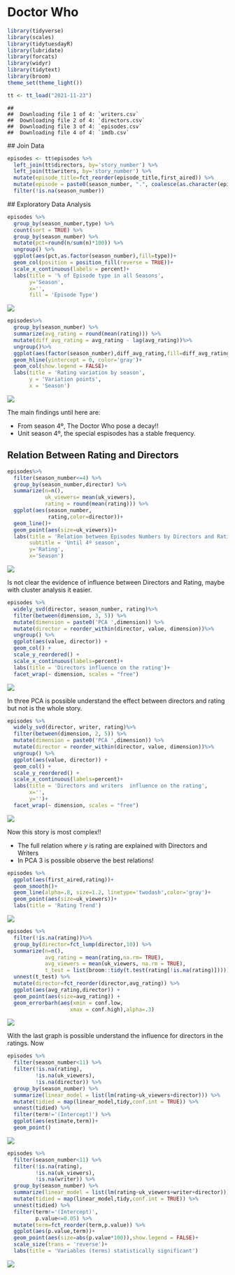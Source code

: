 Doctor Who
================

``` r
library(tidyverse)
library(scales)
library(tidytuesdayR)
library(lubridate)
library(forcats)
library(widyr)
library(tidytext)
library(broom)
theme_set(theme_light())
```

``` r
tt <- tt_load("2021-11-23")
```

    ## 
    ##  Downloading file 1 of 4: `writers.csv`
    ##  Downloading file 2 of 4: `directors.csv`
    ##  Downloading file 3 of 4: `episodes.csv`
    ##  Downloading file 4 of 4: `imdb.csv`

\#\# Join Data

``` r
episodes <- tt$episodes %>%
  left_join(tt$directors, by='story_number') %>%
  left_join(tt$writers, by='story_number') %>%
  mutate(episode_title=fct_reorder(episode_title,first_aired)) %>%
  mutate(episode = paste0(season_number, ".", coalesce(as.character(episode_number), "X"), " ", episode_title)) %>%
  filter(!is.na(season_number))
```

\#\# Exploratory Data Analysis

``` r
episodes %>%
  group_by(season_number,type) %>%
  count(sort = TRUE) %>%
  group_by(season_number) %>%
  mutate(pct=round(n/sum(n)*100)) %>%
  ungroup() %>%
  ggplot(aes(pct,as.factor(season_number),fill=type))+
  geom_col(position = position_fill(reverse = TRUE))+
  scale_x_continuous(labels = percent)+
  labs(title = '% of Episode type in all Seasons',
       y='Season',
       x='',
       fill = 'Episode Type')
```

![](Doctor_Who_files/figure-gfm/unnamed-chunk-3-1.png)<!-- -->

``` r
episodes%>%
  group_by(season_number) %>%
  summarize(avg_rating = round(mean(rating))) %>%
  mutate(diff_avg_rating = avg_rating - lag(avg_rating))%>%
  ungroup()%>%
  ggplot(aes(factor(season_number),diff_avg_rating,fill=diff_avg_rating>0))+
  geom_hline(yintercept = 0, color='gray')+
  geom_col(show.legend = FALSE)+
  labs(title = 'Rating variation by season',
       y = 'Variation points',
       x = 'Season')
```

![](Doctor_Who_files/figure-gfm/unnamed-chunk-4-1.png)<!-- -->

The main findings until here are:

-   From season 4º, The Doctor Who pose a decay!!
-   Unit season 4º, the special espisodes has a stable frequency.

## Relation Between Rating and Directors

``` r
episodes%>%
  filter(season_number<=4) %>%
  group_by(season_number,director) %>%
  summarize(n=n(),
            uk_viewers= mean(uk_viewers),
            rating = round(mean(rating))) %>%
  ggplot(aes(season_number,
             rating,color=director))+
  geom_line()+
  geom_point(aes(size=uk_viewers))+
  labs(title = 'Relation between Episodes Numbers by Directors and Rating',
       subtitle = 'Until 4º season',
       y='Rating',
       x='Season')
```

![](Doctor_Who_files/figure-gfm/unnamed-chunk-5-1.png)<!-- -->

Is not clear the evidence of influence between Directors and Rating,
maybe with cluster analysis it easier.

``` r
episodes %>%
  widely_svd(director, season_number, rating)%>%
  filter(between(dimension, 3, 5)) %>%
  mutate(dimension = paste0('PCA ',dimension)) %>%
  mutate(director = reorder_within(director, value, dimension))%>%
  ungroup() %>%
  ggplot(aes(value, director)) +
  geom_col() +
  scale_y_reordered() +
  scale_x_continuous(labels=percent)+
  labs(title = 'Directors influence on the rating')+
  facet_wrap(~ dimension, scales = "free")
```

![](Doctor_Who_files/figure-gfm/unnamed-chunk-6-1.png)<!-- -->

In three PCA is possible understand the effect between directors and
rating but not is the whole story.

``` r
episodes %>%
  widely_svd(director, writer, rating)%>%
  filter(between(dimension, 2, 5)) %>%
  mutate(dimension = paste0('PCA ',dimension)) %>%
  mutate(director = reorder_within(director, value, dimension))%>%
  ungroup() %>%
  ggplot(aes(value, director)) +
  geom_col() +
  scale_y_reordered() +
  scale_x_continuous(labels=percent)+
  labs(title = 'Directors and writers  influence on the rating',
       x='',
       y='')+
  facet_wrap(~ dimension, scales = "free")
```

![](Doctor_Who_files/figure-gfm/unnamed-chunk-7-1.png)<!-- -->

Now this story is most complex!!

-   The full relation where *y* is rating are explained with Directors
    and Writers
-   In PCA 3 is possible observe the best relations!

``` r
episodes %>%
  ggplot(aes(first_aired,rating))+
  geom_smooth()+
  geom_line(alpha=.8, size=1.2, linetype='twodash',color='gray')+
  geom_point(aes(size=uk_viewers))+
  labs(title = 'Rating Trend')
```

![](Doctor_Who_files/figure-gfm/unnamed-chunk-8-1.png)<!-- -->

``` r
episodes %>%
  filter(!is.na(rating))%>%
  group_by(director=fct_lump(director,10)) %>%
  summarize(n=n(),
            avg_rating = mean(rating,na.rm= TRUE),
            avg_viewers = mean(uk_viewers, na.rm = TRUE),
            t_test = list(broom::tidy(t.test(rating[!is.na(rating)])))) %>%
  unnest(t_test) %>%
  mutate(director=fct_reorder(director,avg_rating)) %>%
  ggplot(aes(avg_rating,director)) + 
  geom_point(aes(size=avg_rating)) +
  geom_errorbarh(aes(xmin = conf.low,
                    xmax = conf.high),alpha=.3)
```

![](Doctor_Who_files/figure-gfm/unnamed-chunk-9-1.png)<!-- -->

With the last graph is possible understand the influence for directors
in the ratings. Now

``` r
episodes %>%
  filter(season_number<11) %>%
  filter(!is.na(rating),
         !is.na(uk_viewers),
         !is.na(director)) %>%
  group_by(season_number) %>%
  summarize(linear_model = list(lm(rating~uk_viewers+director))) %>%
  mutate(tidied = map(linear_model,tidy,conf.int = TRUE)) %>%
  unnest(tidied) %>%
  filter(term!='(Intercept)') %>%
  ggplot(aes(estimate,term))+
  geom_point()
```

![](Doctor_Who_files/figure-gfm/unnamed-chunk-10-1.png)<!-- -->

``` r
episodes %>%
  filter(season_number<11) %>%
  filter(!is.na(rating),
         !is.na(uk_viewers),
         !is.na(writer)) %>%
  group_by(season_number) %>%
  summarize(linear_model = list(lm(rating~uk_viewers+writer+director))) %>%
  mutate(tidied = map(linear_model,tidy,conf.int = TRUE)) %>%
  unnest(tidied) %>%
  filter(term!='(Intercept)',
         p.value<=0.05) %>%
  mutate(term=fct_reorder(term,p.value)) %>%
  ggplot(aes(p.value,term))+
  geom_point(aes(size=abs(p.value*100)),show.legend = FALSE)+
  scale_size(trans = 'reverse')+
  labs(title = 'Variables (terms) statistically significant')
```

![](Doctor_Who_files/figure-gfm/unnamed-chunk-11-1.png)<!-- -->
